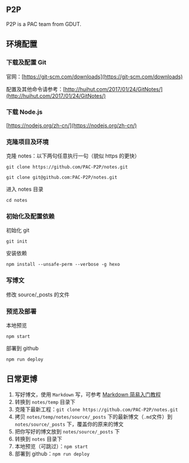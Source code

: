 ## P2P

P2P is a PAC team from GDUT.

## 环境配置

### 下载及配置 Git

官网：[https://git-scm.com/downloads](https://git-scm.com/downloads)

配置及其他命令请参考：[http://huihut.com/2017/01/24/GitNotes/](http://huihut.com/2017/01/24/GitNotes/)

### 下载 Node.js

[https://nodejs.org/zh-cn/](https://nodejs.org/zh-cn/)

### 克隆项目及环境

克隆 notes：以下两句任意执行一句（貌似 https 的更快）


```
git clone https://github.com/PAC-P2P/notes.git

git clone git@github.com:PAC-P2P/notes.git

```

进入 notes 目录


```
cd notes
```

### 初始化及配置依赖

初始化 git

```
git init
```
安装依赖

``` 
npm install --unsafe-perm --verbose -g hexo	
```

### 写博文


修改 source/_posts 的文件


### 预览及部署

本地预览

```
npm start
```

部署到 github

```
npm run deploy
```

## 日常更博

1. 写好博文，使用 `Markdown` 写，可参考 [Markdown 简易入门教程](http://huihut.com/2017/01/25/MarkdownTutorial/)
2. 转换到 `notes/temp` 目录下
3. 克隆下最新工程：`git clone https://github.com/PAC-P2P/notes.git`
4. 拷贝 `notes/temp/notes/source/_posts` 下的最新博文（`.md`文件）到 `notes/source/_posts` 下，覆盖你的原来的博文
5. 把你写好的博文放到 `notes/source/_posts` 下
6. 转换到 `notes` 目录下
7. 本地预览（可跳过）：`npm start`
8. 部署到 github：`npm run deploy`

